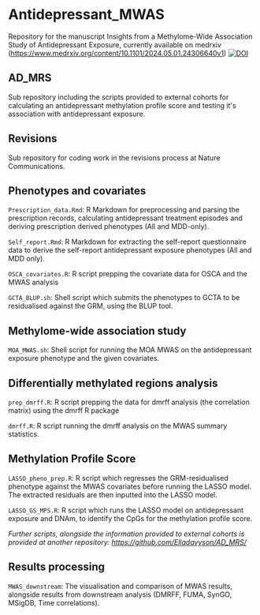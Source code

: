 # Antidepressant_MWAS
Repository for the manuscript Insights from a Methylome-Wide Association Study of Antidepressant Exposure, currently available on medrxiv (https://www.medrxiv.org/content/10.1101/2024.05.01.24306640v1)
[![DOI](https://zenodo.org/badge/800071321.svg)](https://doi.org/10.5281/zenodo.14185885)

## AD_MRS
Sub repository including the scripts provided to external cohorts for calculating an antidepressant methylation profile score and testing it's association with antidepressant exposure. 

## Revisions 
Sub repository for coding work in the revisions process at Nature Communications. 

## Phenotypes and covariates 

`Prescription_data.Rmd`: R Markdown for preprocessing and parsing the prescription records, calculating antidepressant treatment episodes and deriving prescription derived phenotypes (All and MDD-only). 

`Self_report.Rmd`: R Markdown for extracting the self-report questionnaire data to derive the self-report antidepressant exposure phenotypes (All and MDD only). 

`OSCA_covariates.R`: R script prepping the covariate data for OSCA and the MWAS analysis

`GCTA_BLUP.sh`: Shell script which submits the phenotypes to GCTA to be residualised against the GRM, using the BLUP tool. 

## Methylome-wide association study

`MOA_MWAS.sh`: Shell script for running the MOA MWAS on the antidepressant exposure phenotype and the given covariates.

## Differentially methylated regions analysis 

`prep_dmrff.R`: R script prepping the data for dmrff analysis (the correlation matrix) using the dmrff R package

`dmrff.R`: R script running the dmrff analysis on the MWAS summary statistics.

## Methylation Profile Score 

`LASSO_pheno_prep.R`: R script which regresses the GRM-residualised phenotype against the MWAS covariates before running the LASSO model. The extracted residuals are then inputted into the LASSO model. 

`LASSO_GS_MPS.R`: R script which runs the LASSO model on antidepressant exposure and DNAm, to identify the CpGs for the methylation profile score. 

*Further scripts, alongside the information provided to external cohorts is provided at another repository: https://github.com/Elladavyson/AD_MRS/*

## Results processing 

`MWAS_downstream`: The visualisation and comparison of MWAS results, alongside results from downstream analysis (DMRFF, FUMA, SynGO, MSigDB, Time correlations). 
